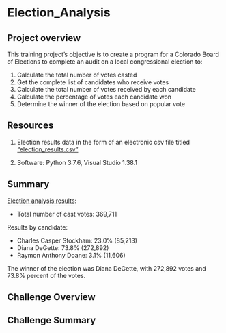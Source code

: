 # Election_Analysis
## Project overview

This training project’s objective is to create a program for a Colorado Board of Elections to complete an audit on a local congressional election to:

1. Calculate the total number of votes casted
2. Get the complete list of candidates who receive votes
3. Calculate the total number of votes received by each candidate
4. Calculate the percentage of votes each candidate won
5. Determine the winner of the election based on popular vote

## Resources 

1. Election results data in the form of an electronic csv file titled [“election_results.csv”]( https://raw.githubusercontent.com/serpaulus/Election_Analysis/main/Resources/election_results.csv)

2. Software: Python 3.7.6, Visual Studio 1.38.1

## Summary

[Election analysis results]( https://github.com/serpaulus/Election_Analysis/blob/main/analysis/election_analysis.txt):
- Total number of cast votes: 369,711

Results by candidate:

- Charles Casper Stockham: 23.0% (85,213)
- Diana DeGette: 73.8% (272,892)
- Raymon Anthony Doane: 3.1% (11,606)

The winner of the election was Diana DeGette, with 272,892 votes and 73.8% percent of the votes.

## Challenge Overview 

## Challenge Summary
